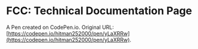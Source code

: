 # FCC: Technical Documentation Page

A Pen created on CodePen.io. Original URL: [https://codepen.io/hitman252000/pen/yLaXRRw](https://codepen.io/hitman252000/pen/yLaXRRw).


